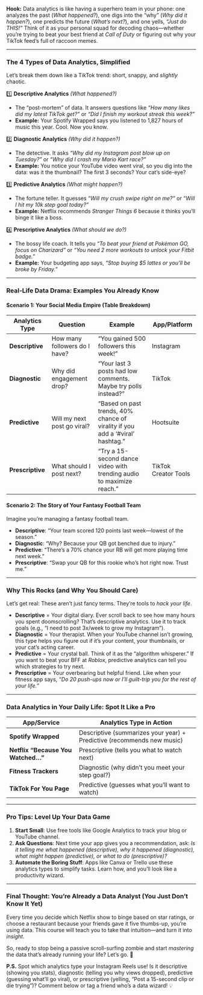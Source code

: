 **Hook:**
Data analytics is like having a superhero team in your phone: one analyzes the past (*What happened?*), one digs into the “why” (*Why did it happen?*), one predicts the future (*What’s next?*), and one yells, *“Just do THIS!”* Think of it as your personal squad for decoding chaos—whether you’re trying to beat your best friend at *Call of Duty* or figuring out why your TikTok feed’s full of raccoon memes.

---

### **The 4 Types of Data Analytics, Simplified**
Let’s break them down like a TikTok trend: short, snappy, and *slightly* chaotic.

1️⃣ **Descriptive Analytics** *(What happened?)*
   - The “post-mortem” of data. It answers questions like *“How many likes did my latest TikTok get?”* or *“Did I finish my workout streak this week?”*
   - **Example:** Your Spotify Wrapped says you listened to 1,827 hours of music this year. Cool. Now you know.

2️⃣ **Diagnostic Analytics** *(Why did it happen?)*
   - The detective. It asks *“Why did my Instagram post blow up on Tuesday?”* or *“Why did I crash my Mario Kart race?”*
   - **Example:** You notice your YouTube video went viral, so you dig into the data: was it the thumbnail? The first 3 seconds? Your cat’s side-eye?

3️⃣ **Predictive Analytics** *(What might happen?)*
   - The fortune teller. It guesses *“Will my crush swipe right on me?”* or *“Will I hit my 10k step goal today?”*
   - **Example:** Netflix recommends *Stranger Things 6* because it thinks you’ll binge it like a boss.

4️⃣ **Prescriptive Analytics** *(What should we do?)*
   - The bossy life coach. It tells you *“To beat your friend at Pokémon GO, focus on Charizard”* or *“You need 2 more workouts to unlock your Fitbit badge.”*
   - **Example:** Your budgeting app says, *“Stop buying $5 lattes or you’ll be broke by Friday.”*

---

### **Real-Life Data Drama: Examples You Already Know**

#### **Scenario 1: Your Social Media Empire (Table Breakdown)**
| **Analytics Type** | **Question** | **Example** | **App/Platform** |
|---------------------|--------------|-------------|------------------|
| **Descriptive** | How many followers do I have? | “You gained 500 followers this week!” | Instagram |
| **Diagnostic** | Why did engagement drop? | “Your last 3 posts had low comments. Maybe try polls instead?” | TikTok |
| **Predictive** | Will my next post go viral? | “Based on past trends, 40% chance of virality if you add a ‘#viral’ hashtag.” | Hootsuite |
| **Prescriptive** | What should I post next? | “Try a 15-second dance video with trending audio to maximize reach.” | TikTok Creator Tools |

#### **Scenario 2: The Story of Your Fantasy Football Team**
Imagine you’re managing a fantasy football team.
- **Descriptive**: “Your team scored 120 points last week—lowest of the season.”
- **Diagnostic**: “Why? Because your QB got benched due to injury.”
- **Predictive**: “There’s a 70% chance your RB will get more playing time next week.”
- **Prescriptive**: “Swap your QB for this rookie who’s hot right now. Trust me.”

---

### **Why This Rocks (and Why You Should Care)**
Let’s get real: These aren’t just fancy terms. They’re tools to *hack your life*.

- **Descriptive** = Your digital diary. Ever scroll back to see how many hours you spent doomscrolling? That’s descriptive analytics. Use it to track goals (e.g., “I need to post 3x/week to grow my Instagram”).
- **Diagnostic** = Your therapist. When your YouTube channel isn’t growing, this type helps you figure out if it’s your content, your thumbnails, or your cat’s acting career.
- **Predictive** = Your crystal ball. Think of it as the “algorithm whisperer.” If you want to beat your BFF at *Roblox*, predictive analytics can tell you which strategies to try next.
- **Prescriptive** = Your overbearing but helpful friend. Like when your fitness app says, *“Do 20 push-ups now or I’ll guilt-trip you for the rest of your life.”*

---

### **Data Analytics in Your Daily Life: Spot It Like a Pro**

| **App/Service** | **Analytics Type in Action** |
|------------------|-------------------------------|
| **Spotify Wrapped** | Descriptive (summarizes your year) + Predictive (recommends new music) |
| **Netflix “Because You Watched…”** | Prescriptive (tells you what to watch next) |
| **Fitness Trackers** | Diagnostic (why didn’t you meet your step goal?) |
| **TikTok For You Page** | Predictive (guesses what you’ll want to watch) |

---

### **Pro Tips: Level Up Your Data Game**
1. **Start Small**: Use free tools like Google Analytics to track your blog or YouTube channel.
2. **Ask Questions**: Next time your app gives you a recommendation, ask: *Is it telling me what happened (descriptive), why it happened (diagnostic), what might happen (predictive), or what to do (prescriptive)?*
3. **Automate the Boring Stuff**: Apps like Canva or Trello use these analytics types to simplify tasks. Learn how, and you’ll look like a productivity wizard.

---

### **Final Thought: You’re Already a Data Analyst (You Just Don’t Know It Yet)**
Every time you decide which Netflix show to binge based on star ratings, or choose a restaurant because your friends gave it five thumbs-up, you’re using data. This course will teach you to take that intuition—and turn it into *insight*.

So, ready to stop being a passive scroll-surfing zombie and start *mastering* the data that’s already running your life? Let’s go. 🚀

**P.S.** Spot which analytics type your Instagram Reels use! Is it descriptive (showing you stats), diagnostic (telling you why views dropped), predictive (guessing what’ll go viral), or prescriptive (yelling, “Post a 15-second clip or die trying”)? Comment below or tag a friend who’s a data wizard! 💡
